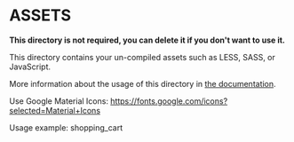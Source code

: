 # ASSETS

**This directory is not required, you can delete it if you don't want to use it.**

This directory contains your un-compiled assets such as LESS, SASS, or JavaScript.

More information about the usage of this directory in [the documentation](https://nuxtjs.org/guide/assets#webpacked).

Use Google Material Icons: 
https://fonts.google.com/icons?selected=Material+Icons

Usage example:
<span class="material-icons">shopping_cart</span>
